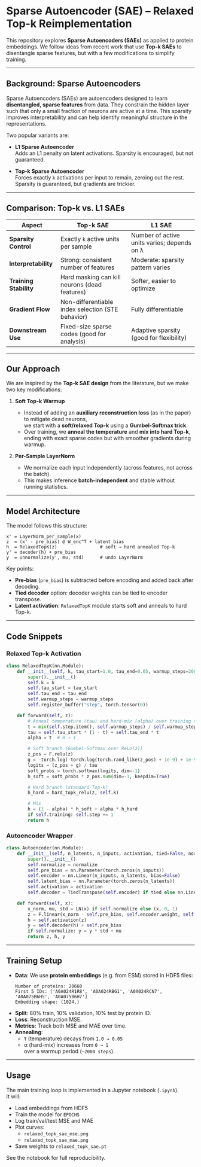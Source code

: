 # Sparse Autoencoder (SAE) – Relaxed Top-k Reimplementation

This repository explores **Sparse Autoencoders (SAEs)** as applied to protein embeddings. We follow ideas from recent work that use **Top-k SAEs** to disentangle sparse features, but with a few modifications to simplify training.

---

## Background: Sparse Autoencoders

Sparse Autoencoders (SAEs) are autoencoders designed to learn **disentangled, sparse features** from data. They constrain the hidden layer such that only a small fraction of neurons are active at a time. This sparsity improves interpretability and can help identify meaningful structure in the representations.

Two popular variants are:

- **L1 Sparse Autoencoder**  
  Adds an L1 penalty on latent activations. Sparsity is encouraged, but not guaranteed.

- **Top-k Sparse Autoencoder**  
  Forces exactly `k` activations per input to remain, zeroing out the rest. Sparsity is guaranteed, but gradients are trickier.

---

## Comparison: Top-k vs. L1 SAEs

| Aspect                  | **Top-k SAE**                                      | **L1 SAE**                                   |
|--------------------------|----------------------------------------------------|----------------------------------------------|
| **Sparsity Control**    | Exactly `k` active units per sample                | Number of active units varies; depends on λ   |
| **Interpretability**    | Strong: consistent number of features              | Moderate: sparsity pattern varies             |
| **Training Stability**  | Hard masking can kill neurons (dead features)      | Softer, easier to optimize                   |
| **Gradient Flow**       | Non-differentiable index selection (STE behavior)  | Fully differentiable                          |
| **Downstream Use**      | Fixed-size sparse codes (good for analysis)        | Adaptive sparsity (good for flexibility)      |

---

## Our Approach

We are inspired by the **Top-k SAE design** from the literature, but we make two key modifications:

1. **Soft Top-k Warmup**  
   - Instead of adding an **auxiliary reconstruction loss** (as in the paper) to mitigate dead neurons,  
     we start with a **soft/relaxed Top-k** using a **Gumbel-Softmax trick**.  
   - Over training, we **anneal the temperature** and **mix into hard Top-k**,  
     ending with exact sparse codes but with smoother gradients during warmup.

2. **Per-Sample LayerNorm**  
   - We normalize each input independently (across features, not across the batch).  
   - This makes inference **batch-independent** and stable without running statistics.

---

## Model Architecture

The model follows this structure:

```
x' = LayerNorm_per_sample(x)
z  = (x' - pre_bias) @ W_enc^T + latent_bias
h  = RelaxedTopK(z)                # soft → hard annealed Top-k
y' = decoder(h) + pre_bias
y  = unnormalize(y', mu, std)      # undo LayerNorm
```

Key points:
- **Pre-bias** (`pre_bias`) is subtracted before encoding and added back after decoding.  
- **Tied decoder** option: decoder weights can be tied to encoder transpose.  
- **Latent activation**: `RelaxedTopK` module starts soft and anneals to hard Top-k.

---

## Code Snippets

### Relaxed Top-k Activation

```python
class RelaxedTopK(nn.Module):
    def __init__(self, k, tau_start=1.0, tau_end=0.05, warmup_steps=2000):
        super().__init__()
        self.k = k
        self.tau_start = tau_start
        self.tau_end = tau_end
        self.warmup_steps = warmup_steps
        self.register_buffer("step", torch.tensor(0))

    def forward(self, z):
        # Anneal temperature (tau) and hard-mix (alpha) over training steps
        t = min(self.step.item(), self.warmup_steps) / self.warmup_steps
        tau = self.tau_start * (1 - t) + self.tau_end * t
        alpha = t  # 0 → 1

        # Soft branch (Gumbel-Softmax over ReLU(z))
        z_pos = F.relu(z)
        g = -torch.log(-torch.log(torch.rand_like(z_pos) + 1e-9) + 1e-9)
        logits = (z_pos + g) / tau
        soft_probs = torch.softmax(logits, dim=-1)
        h_soft = soft_probs * z_pos.sum(dim=-1, keepdim=True)

        # Hard branch (standard Top-k)
        h_hard = hard_topk_relu(z, self.k)

        # Mix
        h = (1 - alpha) * h_soft + alpha * h_hard
        if self.training: self.step += 1
        return h
```

### Autoencoder Wrapper

```python
class Autoencoder(nn.Module):
    def __init__(self, n_latents, n_inputs, activation, tied=False, normalize=True):
        super().__init__()
        self.normalize = normalize
        self.pre_bias = nn.Parameter(torch.zeros(n_inputs))
        self.encoder = nn.Linear(n_inputs, n_latents, bias=False)
        self.latent_bias = nn.Parameter(torch.zeros(n_latents))
        self.activation = activation
        self.decoder = TiedTranspose(self.encoder) if tied else nn.Linear(n_latents, n_inputs, bias=False)

    def forward(self, x):
        x_norm, mu, std = LN(x) if self.normalize else (x, 0, 1)
        z = F.linear(x_norm - self.pre_bias, self.encoder.weight, self.latent_bias)
        h = self.activation(z)
        y = self.decoder(h) + self.pre_bias
        if self.normalize: y = y * std + mu
        return z, h, y
```

---

## Training Setup

- **Data**: We use **protein embeddings** (e.g. from ESM) stored in HDF5 files:
  ```
  Number of proteins: 20660
  First 5 IDs: ['A0A024R1R8', 'A0A024RBG1', 'A0A024RCN7', 'A0A075B6H5', 'A0A075B6H7']
  Embedding shape: (1024,)
  ```
- **Split**: 80% train, 10% validation, 10% test by protein ID.
- **Loss**: Reconstruction MSE.  
- **Metrics**: Track both MSE and MAE over time.  
- **Annealing**:  
  - τ (temperature) decays from `1.0 → 0.05`  
  - α (hard-mix) increases from `0 → 1`  
  over a warmup period (`~2000 steps`).

---

## Usage

The main training loop is implemented in a Jupyter notebook (`.ipynb`).  
It will:
- Load embeddings from HDF5  
- Train the model for `EPOCHS`  
- Log train/val/test MSE and MAE  
- Plot curves:  
  - `relaxed_topk_sae_mse.png`  
  - `relaxed_topk_sae_mae.png`  
- Save weights to `relaxed_topk_sae.pt`

See the notebook for full reproducibility.
